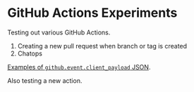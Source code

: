 # GitHub Actions Experiments

Testing out various GitHub Actions.

1. Creating a new pull request when branch or tag is created
2. Chatops

[Examples of `github.event.client_payload` JSON](/json).

Also testing a new action.
